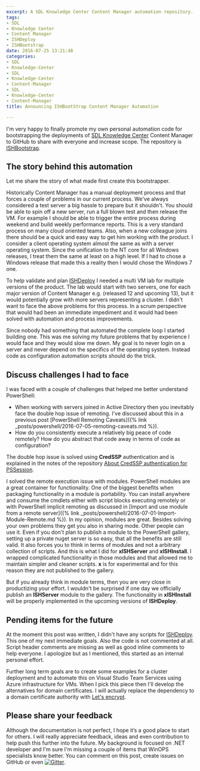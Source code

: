 ```yaml
---
excerpt: A SDL Knowledge Center Content Manager automation repository. What led to its development and how you can benefit.
tags:
- SDL
- Knowledge Center
- Content Manager
- ISHDeploy
- ISHBootstrap
date: 2016-07-25 13:21:48
categories:
- SDL
- Knowledge-Center
- SDL
- Knowledge-Center
- Content-Manager
- SDL
- Knowledge-Center
- Content-Manager
title: Announcing ISHBootStrap Content Manager Automation

---
```




I'm very happy to finally promote my own personal automation code for bootstrapping the deployments of [SDL Knowledge Center](https://sdl.com/xml) Content Manager to GitHub to share with everyone and increase scope. 
The repository is [ISHBootstrap](https://github.com/Sarafian/ISHBootstrap). 

## The story behind this automation

Let me share the story of what made first create this bootstrapper. 

Historically Content Manager has a manual deployment process and that forces a couple of problems in our current process. 
We've always considered a test server a big hassle to prepare but it shouldn't. 
You should be able to spin off a new server, run a full blown test and then release the VM. 
For example I should be able to trigger the entire process during  weekend and build weekly performance reports. 
This is a very standard process on many cloud oriented teams. 
Also, when a new colleague joins there should be a quick and easy way to get him working with the product. 
I consider a client operating system almost the same as with a server operating system. 
Since the unification to the NT core for all Windows releases, I treat them the same at least on a high level. 
If I had to chose a Windows release that made this a reality then I would chose the Windows 7 one.

To help validate and plan [ISHDeploy](https://github.com/sdl/ISHDeploy/) I needed a multi VM lab for multiple versions of the product. 
The lab would start with two servers, one for each major version of Content Manager e.g. (released 12 and upcoming 13), but it would potentially grow with more servers representing a cluster. 
I didn't want to face the above problems for this process. 
In a scrum perspective that would had been an immediate impediment and it would had been solved with automation and process improvements.

Since nobody had something that automated the complete loop I started building one. 
This was me solving my future problems that by experience I would face and they would slow me down. 
My goal is to never login on a server and never depend on the specifics of the operating system. Instead code as configuration automation scripts should do the trick.

## Discuss challenges I had to face

I was faced with a couple of challenges that helped me better understand PowerShell:

- When working with servers joined in Active Directory then you inevitably face the double hop issue of remoting. 
I've discussed about this in a previous post [PowerShell Remoting Caveats]({% link _posts/powershell/2016-07-05-remoting-caveats.md %}).
- How do you consistently execute a relatively big peace of code remotely? How do you abstract that code away in terms of code as configuration?

The double hop issue is solved using **CredSSP** authentication and is explained in the notes of the repository [About CredSSP authentication for PSSession](https://github.com/Sarafian/ISHBootstrap/blob/master/Notes/About%20CredSSP%20authentication%20for%20PSSession.md). 

I solved the remote execution issue with modules. 
PowerShell modules are a great container for functionality. 
One of the biggest benefits when packaging functionality in a module is portability. 
You can install anywhere and consume the cmdlets either with script blocks executing remotely or with PowerShell implicit remoting as discussed in [Import and use module from a remote server]({% link _posts/powershell/2016-07-01-Import-Module-Remote.md %}). 
In my opinion, modules are great. 
Besides solving your own problems they get you also in sharing mode. Other people can use it. 
Even if you don't plan to publish a module to the PowerShell gallery, setting up a private nuget server is so easy, that all the benefits are still valid. 
It also forces you to think in terms of modules and not a arbitrary collection of scripts. 
And this is what I did for **xISHServer** and **xISHInstall**. 
I wrapped complicated functionality in those modules and that allowed me to maintain simpler and cleaner scripts. 
**x** is for experimental and for this reason they are not published to the gallery.

But if you already think in module terms, then you are very close in productizing your effort. 
I wouldn't be surprised if one day we officially publish an **ISHServer** module to the gallery. 
The functionality in **xISHInstall** will be properly implemented in the upcoming versions of **ISHDeploy**.

## Pending items for the future

At the moment this post was written, I didn't have any scripts for [ISHDeploy](https://github.com/sdl/ISHDeploy/). 
This one of my next immediate goals. 
Also the code is not commented at all. 
Script header comments are missing as well as good inline comments to help everyone. 
I apologize but as I mentioned, this started as an internal personal effort.

Further long term goals are to create some examples for a cluster deployment and to automate this on Visual Studio Team Services using Azure infrastructure for VMs. 
When I pick this piece then I'll develop the alternatives for domain certificates. 
I will actually replace the dependency to a domain certificate authority with [Let's encrypt](https://letsencrypt.org/).

## Please share your feedback

Although the documentation is not perfect, I hope it’s a good place to start for others. 
I will really appreciate feedback, ideas and even contribution to help push this further into the future. 
My background is focused on .NET developer and I'm sure I'm missing a couple of items that WinOPS specialists know better. 
You can comment on this post, create issues on GitHub or even [![Gitter](https://badges.gitter.im/Sarafian/ISHBootstrap.svg)](https://gitter.im/Sarafian/ISHBootstrap).


